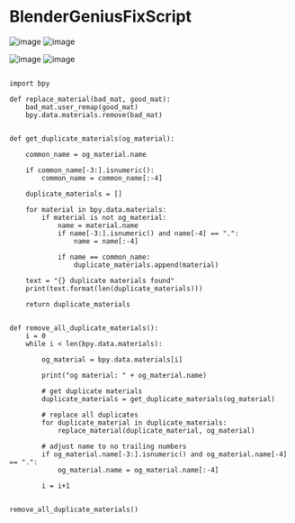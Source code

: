 # BlenderGeniusFixScript

![image](https://github.com/BiggestSeagull/BlenderGeniusFixScript/assets/127211653/be8715b7-8818-42ac-ac15-78a7e9a20e35)
![image](https://github.com/BiggestSeagull/BlenderGeniusFixScript/assets/127211653/46693fb3-4988-4839-b37a-658bca6efbd9)

![image](https://github.com/BiggestSeagull/BlenderGeniusFixScript/assets/127211653/c9795db0-0704-4336-96fa-5b2358efb6c5)
![image](https://github.com/BiggestSeagull/BlenderGeniusFixScript/assets/127211653/e07f3ffe-cca0-4bae-81c4-98bda87e1c4c)

```

import bpy

def replace_material(bad_mat, good_mat):
    bad_mat.user_remap(good_mat)
    bpy.data.materials.remove(bad_mat)
    
    
def get_duplicate_materials(og_material):
    
    common_name = og_material.name
    
    if common_name[-3:].isnumeric():
        common_name = common_name[:-4]
    
    duplicate_materials = []
    
    for material in bpy.data.materials:
        if material is not og_material:
            name = material.name
            if name[-3:].isnumeric() and name[-4] == ".":
                name = name[:-4]
            
            if name == common_name:
                duplicate_materials.append(material)
    
    text = "{} duplicate materials found"
    print(text.format(len(duplicate_materials)))
    
    return duplicate_materials


def remove_all_duplicate_materials():
    i = 0
    while i < len(bpy.data.materials):
        
        og_material = bpy.data.materials[i]
        
        print("og material: " + og_material.name)
        
        # get duplicate materials
        duplicate_materials = get_duplicate_materials(og_material)
        
        # replace all duplicates
        for duplicate_material in duplicate_materials:
            replace_material(duplicate_material, og_material)
        
        # adjust name to no trailing numbers
        if og_material.name[-3:].isnumeric() and og_material.name[-4] == ".":
            og_material.name = og_material.name[:-4]
            
        i = i+1
    

remove_all_duplicate_materials()

```
